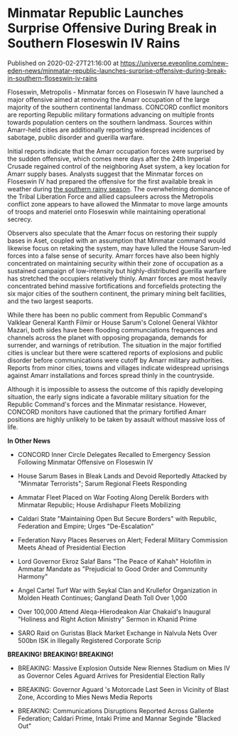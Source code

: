 # Minmatar Republic Launches Surprise Offensive During Break in Southern Floseswin IV Rains
Published on 2020-02-27T21:16:00 at https://universe.eveonline.com/new-eden-news/minmatar-republic-launches-surprise-offensive-during-break-in-southern-floseswin-iv-rains

Floseswin, Metropolis - Minmatar forces on Floseswin IV have launched a major offensive aimed at removing the Amarr occupation of the large majority of the southern continental landmass. CONCORD conflict monitors are reporting Republic military formations advancing on multiple fronts towards population centers on the southern landmass. Sources within Amarr-held cities are additionally reporting widespread incidences of sabotage, public disorder and guerilla warfare.

Initial reports indicate that the Amarr occupation forces were surprised by the sudden offensive, which comes mere days after the 24th Imperial Crusade regained control of the neighboring Aset system, a key location for Amarr supply bases. Analysts suggest that the Minmatar forces on Floseswin IV had prepared the offensive for the first available break in weather during [the southern rainy season](https://community.eveonline.com/news/news-channels/world-news/flosewin-iv-occupation-and-inner-circle-peace-summit-dominate-new-year-yc122/). The overwhelming dominance of the Tribal Liberation Force and allied capsuleers across the Metropolis conflict zone appears to have allowed the Minmatar to move large amounts of troops and materiel onto Floseswin while maintaining operational secrecy.

Observers also speculate that the Amarr focus on restoring their supply bases in Aset, coupled with an assumption that Minmatar command would likewise focus on retaking the system, may have lulled the House Sarum-led forces into a false sense of security. Amarr forces have also been highly concentrated on maintaining security within their zone of occupation as a sustained campaign of low-intensity but highly-distributed guerilla warfare has stretched the occupiers relatively thinly. Amarr forces are most heavily concentrated behind massive fortifications and forcefields protecting the six major cities of the southern continent, the primary mining belt facilities, and the two largest seaports.

While there has been no public comment from Republic Command's Valklear General Kanth Filmir or House Sarum's Colonel General Vikhtor Mazari, both sides have been flooding communciations frequences and channels across the planet with opposing propaganda, demands for surrender, and warnings of retribution. The situation in the major fortified cities is unclear but there were scattered reports of explosions and public disorder before communications were cutoff by Amarr military authorities. Reports from minor cities, towns and villages indicate widespread uprisings against Amarr installations and forces spread thinly in the countryside.

Although it is impossible to assess the outcome of this rapidly developing situation, the early signs indicate a favorable military situation for the Republic Command's forces and the Minmatar resistance. However, CONCORD monitors have cautioned that the primary fortified Amarr positions are highly unlikely to be taken by assault without massive loss of life.

**In Other News**

  * CONCORD Inner Circle Delegates Recalled to Emergency Session Following Minmatar Offensive on Floseswin IV


  * House Sarum Bases in Bleak Lands and Devoid Reportedly Attacked by  "Minmatar Terrorists"; Sarum Regional Fleets Responding


  * Ammatar Fleet Placed on War Footing Along Derelik Borders with Minmatar Republic; House Ardishapur Fleets Mobilizing


  * Caldari State "Maintaining Open But Secure Borders" with Republic, Federation and Empire; Urges "De-Escalation"


  * Federation Navy Places Reserves on Alert; Federal Military Commission Meets Ahead of Presidential Election


  * Lord Governor Ekroz Salaf Bans "The Peace of Kahah" Holofilm in Ammatar Mandate as "Prejudicial to Good Order and Community Harmony"


  * Angel Cartel Turf War with Seykal Clan and Krullefor Organization in Molden Heath Continues; Gangland Death Toll Over 1,000


  * Over 100,000 Attend Aleqa-Hierodeakon Alar Chakaid's Inaugural "Holiness and Right Action Ministry" Sermon in Khanid Prime


  * SARO Raid on Guristas Black Market Exchange in Nalvula Nets Over 500bn ISK in Illegally Registered Corporate Scrip



**BREAKING! BREAKING! BREAKING!**

  * BREAKING: Massive Explosion Outside New Riennes Stadium on Mies IV as Governor Celes Aguard Arrives for Presidential Election Rally


  * BREAKING: Governor Aguard 's Motorcade Last Seen in Vicinity of Blast Zone, According to Mies News Media Reports


  * BREAKING: Communications Disruptions Reported Across Gallente Federation; Caldari Prime, Intaki Prime and Mannar Seginde "Blacked Out"

